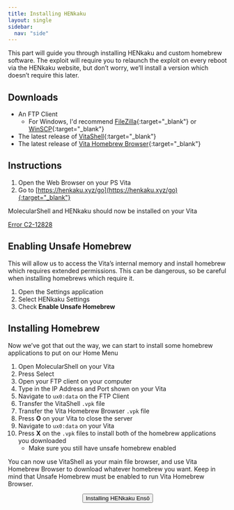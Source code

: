 ```yaml
---
title: Installing HENkaku
layout: single
sidebar:
  nav: "side"
---
```


This part will guide you through installing HENkaku and custom homebrew software. The exploit will require you to relaunch the exploit on every reboot via the HENkaku website, but don’t worry, we’ll install a version which doesn’t require this later.

## Downloads
- An FTP Client
	- For Windows, I'd recommend [FileZilla](https://filezilla-project.org/){:target="_blank"} or [WinSCP](https://winscp.net/eng/download.php){:target="_blank"}
- The latest release of [VitaShell](https://github.com/TheOfficialFloW/VitaShell/releases/latest){:target="_blank"}
- The latest release of [Vita Homebrew Browser](https://github.com/devnoname120/vhbb/releases/latest){:target="_blank"}

## Instructions
1. Open the Web Browser on your PS Vita
2. Go to [https://henkaku.xyz/go](https://henkaku.xyz/go){:target="_blank"}

MolecularShell and HENkaku should now be installed on your Vita

[Error C2-12828](/help/faq/#error-c2-12828-when-launching-henkaku)

## Enabling Unsafe Homebrew
This will allow us to access the Vita’s internal memory and install homebrew which requires extended permissions. This can be dangerous, so be careful when installing homebrews which require it.

1. Open the Settings application
2. Select HENkaku Settings
3. Check **Enable Unsafe Homebrew**

## Installing Homebrew
Now we’ve got that out the way, we can start to install some homebrew applications to put on our Home Menu

1. Open MolecularShell on your Vita
2. Press Select
3. Open your FTP client on your computer
4. Type in the IP Address and Port shown on your Vita
5. Navigate to `ux0:data` on the FTP Client
6. Transfer the VitaShell `.vpk` file
7. Transfer the Vita Homebrew Browser `.vpk` file
8. Press **O** on your Vita to close the server
9. Navigate to `ux0:data` on your Vita
2. Press **X** on the `.vpk` files to install both of the homebrew applications you downloaded
	- Make sure you still have unsafe homebrew enabled

You can now use VitaShell as your main file browser, and use Vita Homebrew Browser to download whatever homebrew you want. Keep in mind that Unsafe Homebrew must be enabled to run Vita Homebrew Browser.

<center><a href="/guide/installing-henkaku-enso"><button class="btn btn--light-outline">Installing HENkaku Ensō</button></a></center>
